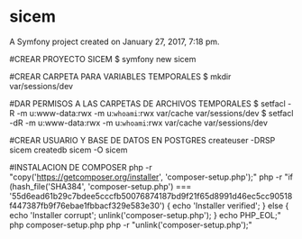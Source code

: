sicem
=====

A Symfony project created on January 27, 2017, 7:18 pm.

#CREAR PROYECTO SICEM
$ symfony new sicem

#CREAR CARPETA PARA VARIABLES TEMPORALES
$ mkdir var/sessions/dev

#DAR PERMISOS A LAS CARPETAS DE ARCHIVOS TEMPORALES
$ setfacl -R -m u:www-data:rwx -m u:`whoami`:rwx var/cache var/sessions/dev
$ setfacl -dR -m u:www-data:rwx -m u:`whoami`:rwx var/cache var/sessions/dev

#CREAR USUARIO Y BASE DE DATOS EN POSTGRES
createuser -DRSP sicem
createdb sicem -O sicem

#INSTALACION DE COMPOSER
php -r "copy('https://getcomposer.org/installer', 'composer-setup.php');"
php -r "if (hash_file('SHA384', 'composer-setup.php') === '55d6ead61b29c7bdee5cccfb50076874187bd9f21f65d8991d46ec5cc90518f447387fb9f76ebae1fbbacf329e583e30') { echo 'Installer verified'; } else { echo 'Installer corrupt'; unlink('composer-setup.php'); } echo PHP_EOL;"
php composer-setup.php
php -r "unlink('composer-setup.php');"



